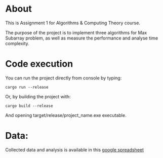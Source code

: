 # About
This is Assignment 1 for Algorithms &amp; Computing Theory course.

The purpose of the project is to implement three algorithms for Max Subarray problem, as well as measure the performance and analyse time complexity.

# Code execution
You can run the project directly from console by typing:

`cargo run --release`

Or, by building the project with:

`cargo build --release`

And opening target/release/project_name.exe executable. 

# Data:
Collected data and analysis is available in this [google spreadsheet](https://docs.google.com/spreadsheets/d/1h7Dx2lfbUjiBsOJydpG2cWPSJ1OkoajD0fD2DFc0viY/edit?usp=sharing)
